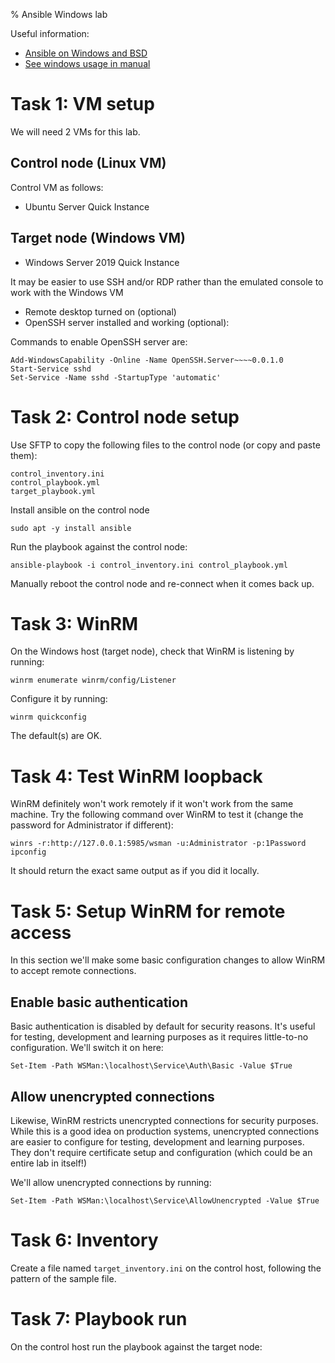 % Ansible Windows lab

Useful information:

- [Ansible on Windows and BSD](https://docs.ansible.com/ansible/latest/os_guide/index.html)
- [See windows usage in manual](https://docs.ansible.com/ansible/latest/os_guide/windows_usage.html)


# Task 1: VM setup

We will need 2 VMs for this lab.

## Control node (Linux VM)

Control VM as follows:

- Ubuntu Server Quick Instance

## Target node (Windows VM)

- Windows Server 2019 Quick Instance

It may be easier to use SSH and/or RDP rather than the emulated console to work with the Windows VM

- Remote desktop turned on (optional)
- OpenSSH server installed and working (optional):

Commands to enable OpenSSH server are:

	Add-WindowsCapability -Online -Name OpenSSH.Server~~~~0.0.1.0
	Start-Service sshd
	Set-Service -Name sshd -StartupType 'automatic'


# Task 2: Control node setup

Use SFTP to copy the following files to the control node (or copy and paste them):

	control_inventory.ini
	control_playbook.yml
	target_playbook.yml

Install ansible on the control node

	sudo apt -y install ansible

Run the playbook against the control node:

	ansible-playbook -i control_inventory.ini control_playbook.yml

Manually reboot the control node and re-connect when it comes back up. 


# Task 3: WinRM 

On the Windows host (target node), check that WinRM is listening by running:

	winrm enumerate winrm/config/Listener

Configure it by running:

	winrm quickconfig
	
The default(s) are OK.


# Task 4: Test WinRM loopback

WinRM definitely won't work remotely if it won't work from the same machine. 
Try the following command over WinRM to test it (change the password for Administrator if different):

	winrs -r:http://127.0.0.1:5985/wsman -u:Administrator -p:1Password ipconfig
	
It should return the exact same output as if you did it locally.


# Task 5: Setup WinRM for remote access

In this section we'll make some basic configuration changes to allow WinRM to accept remote connections.

## Enable basic authentication

Basic authentication is disabled by default for security reasons.
It's useful for testing, development and learning purposes as it requires little-to-no configuration.
We'll switch it on here: 

	Set-Item -Path WSMan:\localhost\Service\Auth\Basic -Value $True

## Allow unencrypted connections

Likewise, WinRM restricts unencrypted connections for security purposes.
While this is a good idea on production systems, unencrypted connections are easier to configure for testing, development and learning purposes.
They don't require certificate setup and configuration (which could be an entire lab in itself!)

We'll allow unencrypted connections by running: 

	Set-Item -Path WSMan:\localhost\Service\AllowUnencrypted -Value $True


# Task 6: Inventory

Create a file named `target_inventory.ini` on the control host, following the pattern of the sample file.


# Task 7: Playbook run

On the control host run the playbook against the target node:

	
